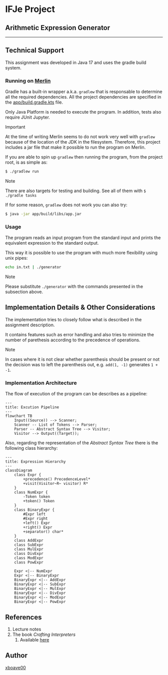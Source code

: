 # IFJe Project
## Arithmetic Expression Generator
---

## Technical Support

This assignment was developed in Java 17 and uses the gradle build system.

### Running on [Merlin](merlin.fit.vutbr.cz)

Gradle has a built-in wrapper a.k.a. `gradlew` that is responsable to determine
all the required dependencies. All the project dependencies are specified in
the [app/build.gradle.kts](app/build.gradle.kts) file.

Only Java Platform is needed to execute the program. 
In addition, tests also require JUnit Jupyter.

> [!IMPORTANT]
> At the time of writing Merlin seems to do not work very well with `gradlew`
> because of the location of the JDK in the filesystem. Therefore, this project
> includes a jar file that make it possible to run the program on Merlin.

If you are able to spin up `gradlew` then running the program, from the project
root, is as simple as:

```sh
$ ./gradlew run
```

> [!NOTE]
> There are also targets for testing and building.
> See all of them with `$ ./gradle tasks`

If for some reason, `gradlew` does not work you can also try:

```sh
$ java -jar app/build/libs/app.jar
```

### Usage

The program reads an input program from the standard input and prints the
equivalent expression to the standard output.

This way it is possible to use the program with much more flexibility using
unix pipes:

```sh
echo in.txt | ./generator
```

> [!NOTE]
> Please substitute `./generator` with the commands presented in the subsection
> above.

## Implementation Details & Other Considerations

The implementation tries to closely follow what is described in the assignment
description. 

It contains features such as error handling and also tries to minimize
the number of parethesis according to the precedence of operations.

> [!NOTE]
> In cases where it is not clear whether parenthesis should be present or not
> the decision was to left the parenthesis out, e.g. `add(1, -1)` generates
> `1 + -1`.

### Implementation Architecture

The flow of execution of the program can be describes as a pipeline:

```mermaid
---
title: Excution Pipeline
---
flowchart TB
    Input((Source)) --> Scanner;
    Scanner -- List of Tokens --> Parser;
    Parser -- Abstract Syntax Tree --> Visitor;
    Visitor --> Output((Target));
```

Also, regarding the representation of the *Abstract Syntax Tree* there is the
following class hierarchy:

```mermaid
---
title: Expression Hierarchy
---
classDiagram
    class Expr {
        +precedence() PrecedenceLevel*
        +visit(Visitor~R~ visitor) R*
    }
    class NumExpr {
        -Token token
        +token() Token
    }
    class BinaryExpr {
        #Expr left
        #Expr right
        +left() Expr
        +right() Expr
        +separator() char*
    }
    class AddExpr
    class SubExpr
    class MulExpr
    class DivExpr
    class ModExpr
    class PowExpr

    Expr <|-- NumExpr
    Expr <|-- BinaryExpr
    BinaryExpr <|-- AddExpr
    BinaryExpr <|-- SubExpr
    BinaryExpr <|-- MulExpr
    BinaryExpr <|-- DivExpr
    BinaryExpr <|-- ModExpr
    BinaryExpr <|-- PowExpr
```

## References

1. Lecture notes
2. The book *Crafting Interpreters*
    1. Available [here](https://craftinginterpreters.com)

## Author

[xboave00](mailto:256039@fit.vutbr.cz)

